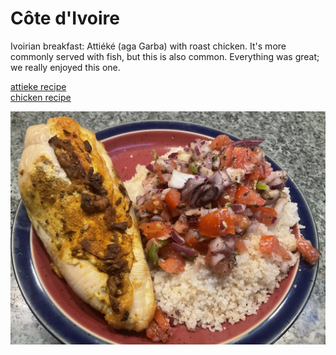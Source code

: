 # Co&#770;te d'Ivoire

Ivoirian breakfast: Attie&#769;ke&#769; (aga Garba) with roast
chicken. It's more commonly served with fish, but this is also
common. Everything was great; we really enjoyed this one.

[attieke recipe](https://www.196flavors.com/ivory-coast-attieke/)<br>
[chicken recipe](https://www.deliciousmagazine.co.uk/recipes/whole-baked-chicken-with-north-african-spices/)

![breakfast](images/cote_divoire.jpeg)
